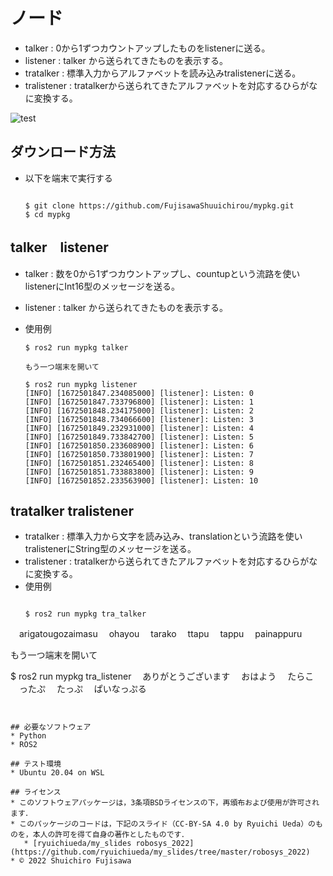 # ノード
* talker       : 0から1ずつカウントアップしたものをlistenerに送る。
* listener     : talker から送られてきたものを表示する。
* tratalker   : 標準入力からアルファベットを読み込みtralistenerに送る。
* tralistener : tratalkerから送られてきたアルファベットを対応するひらがなに変換する。

![test](https://github.com/FujisawaShuuichirou/mypkg/actions/workflows/test.yml/badge.svg)

## ダウンロード方法
* 以下を端末で実行する
  ```

  $ git clone https://github.com/FujisawaShuuichirou/mypkg.git
  $ cd mypkg

  ```

## talker　listener
     
* talker   : 数を0から1ずつカウントアップし、countupという流路を使いlistenerにInt16型のメッセージを送る。
* listener : talker から送られてきたものを表示する。

* 使用例
  ```
  $ ros2 run mypkg talker

  もう一つ端末を開いて

  $ ros2 run mypkg listener
  [INFO] [1672501847.234085000] [listener]: Listen: 0
  [INFO] [1672501847.733796800] [listener]: Listen: 1
  [INFO] [1672501848.234175000] [listener]: Listen: 2
  [INFO] [1672501848.734066600] [listener]: Listen: 3
  [INFO] [1672501849.232931000] [listener]: Listen: 4
  [INFO] [1672501849.733842700] [listener]: Listen: 5
  [INFO] [1672501850.233608900] [listener]: Listen: 6
  [INFO] [1672501850.733801900] [listener]: Listen: 7
  [INFO] [1672501851.232465400] [listener]: Listen: 8
  [INFO] [1672501851.733883800] [listener]: Listen: 9
  [INFO] [1672501852.233563900] [listener]: Listen: 10
  ```
## tratalker tralistener

* tratalker   : 標準入力から文字を読み込み、translationという流路を使いtralistenerにString型のメッセージを送る。
* tralistener : tratalkerから送られてきたアルファベットを対応するひらがなに変換する。
* 使用例
  ```

  $ ros2 run mypkg tra_talker
　arigatougozaimasu
　ohayou
　tarako
　ttapu
　tappu
　painappuru

  もう一つ端末を開いて

  $ ros2 run mypkg tra_listener
　ありがとうございます
　おはよう
　たらこ
　ったぷ
　たっぷ
　ぱいなっぷる
  ```


## 必要なソフトウェア
* Python
* ROS2

## テスト環境
* Ubuntu 20.04 on WSL

## ライセンス
* このソフトウェアパッケージは，3条項BSDライセンスの下，再頒布および使用が許可されます．
* このパッケージのコードは，下記のスライド（CC-BY-SA 4.0 by Ryuichi Ueda）のものを，本人の許可を得て自身の著作としたものです．
     * [ryuichiueda/my_slides robosys_2022](https://github.com/ryuichiueda/my_slides/tree/master/robosys_2022)
* © 2022 Shuichiro Fujisawa
